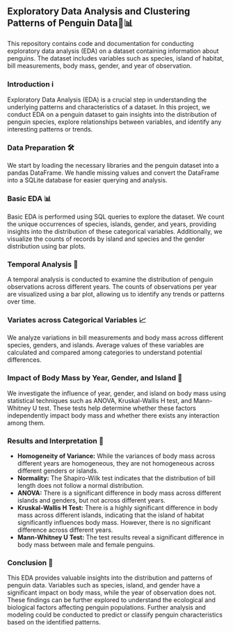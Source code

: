## Exploratory Data Analysis and Clustering Patterns of Penguin Data🐧📊

This repository contains code and documentation for conducting exploratory data analysis (EDA) on a dataset containing information about penguins. The dataset includes variables such as species, island of habitat, bill measurements, body mass, gender, and year of observation.

### Introduction ℹ️
Exploratory Data Analysis (EDA) is a crucial step in understanding the underlying patterns and characteristics of a dataset. In this project, we conduct EDA on a penguin dataset to gain insights into the distribution of penguin species, explore relationships between variables, and identify any interesting patterns or trends.

### Data Preparation 🛠️
We start by loading the necessary libraries and the penguin dataset into a pandas DataFrame. We handle missing values and convert the DataFrame into a SQLite database for easier querying and analysis.

### Basic EDA 📊
Basic EDA is performed using SQL queries to explore the dataset. We count the unique occurrences of species, islands, gender, and years, providing insights into the distribution of these categorical variables. Additionally, we visualize the counts of records by island and species and the gender distribution using bar plots.

### Temporal Analysis 📅
A temporal analysis is conducted to examine the distribution of penguin observations across different years. The counts of observations per year are visualized using a bar plot, allowing us to identify any trends or patterns over time.

### Variates across Categorical Variables 📈
We analyze variations in bill measurements and body mass across different species, genders, and islands. Average values of these variables are calculated and compared among categories to understand potential differences.

### Impact of Body Mass by Year, Gender, and Island 💪
We investigate the influence of year, gender, and island on body mass using statistical techniques such as ANOVA, Kruskal-Wallis H test, and Mann-Whitney U test. These tests help determine whether these factors independently impact body mass and whether there exists any interaction among them.

### Results and Interpretation 📝
- **Homogeneity of Variance:** While the variances of body mass across different years are homogeneous, they are not homogeneous across different genders or islands.
- **Normality:** The Shapiro-Wilk test indicates that the distribution of bill length does not follow a normal distribution.
- **ANOVA:** There is a significant difference in body mass across different islands and genders, but not across different years.
- **Kruskal-Wallis H Test:** There is a highly significant difference in body mass across different islands, indicating that the island of habitat significantly influences body mass. However, there is no significant difference across different years.
- **Mann-Whitney U Test:** The test results reveal a significant difference in body mass between male and female penguins.

### Conclusion 🎉
This EDA provides valuable insights into the distribution and patterns of penguin data. Variables such as species, island, and gender have a significant impact on body mass, while the year of observation does not. These findings can be further explored to understand the ecological and biological factors affecting penguin populations. Further analysis and modeling could be conducted to predict or classify penguin characteristics based on the identified patterns.
